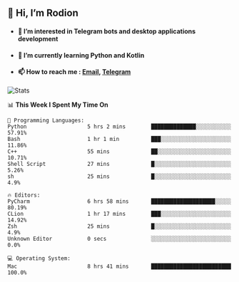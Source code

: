 ## 👋 Hi, I’m Rodion
- #### 👀 I’m interested in Telegram bots and desktop applications development
- #### 🌱 I’m currently learning Python and Kotlin
- #### 📫 How to reach me : [Email](mailto:me@lavn.ml), [Telegram](https://t.me/fast_geek)

![Stats](https://github-readme-stats.vercel.app/api?username=fast-geek&show_icons=true&theme=react&hide=issues&count_private=true&layout=compact)


<!--START_SECTION:waka-->
📊 **This Week I Spent My Time On** 

```text
💬 Programming Languages: 
Python                   5 hrs 2 mins        ██████████████░░░░░░░░░░░   57.91% 
Bash                     1 hr 1 min          ███░░░░░░░░░░░░░░░░░░░░░░   11.86% 
C++                      55 mins             ██░░░░░░░░░░░░░░░░░░░░░░░   10.71% 
Shell Script             27 mins             █░░░░░░░░░░░░░░░░░░░░░░░░   5.26% 
sh                       25 mins             █░░░░░░░░░░░░░░░░░░░░░░░░   4.9%

🔥 Editors: 
PyCharm                  6 hrs 58 mins       ████████████████████░░░░░   80.19% 
CLion                    1 hr 17 mins        ███░░░░░░░░░░░░░░░░░░░░░░   14.92% 
Zsh                      25 mins             █░░░░░░░░░░░░░░░░░░░░░░░░   4.9% 
Unknown Editor           0 secs              ░░░░░░░░░░░░░░░░░░░░░░░░░   0.0%

💻 Operating System: 
Mac                      8 hrs 41 mins       █████████████████████████   100.0%

```


<!--END_SECTION:waka-->
